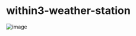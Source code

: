 # within3-weather-station
![image](https://user-images.githubusercontent.com/86390476/192609910-84936af7-460e-4465-96a9-8f11113fc9d4.png)

